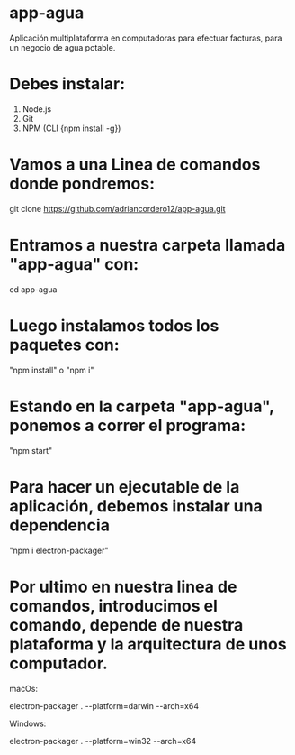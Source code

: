 # app-agua

Aplicación multiplataforma en computadoras para efectuar facturas, para un negocio de agua potable.

# Debes instalar:

1. Node.js
2. Git
3. NPM (CLI {npm install -g})

# Vamos a una Linea de comandos donde pondremos:

git clone https://github.com/adriancordero12/app-agua.git

# Entramos a nuestra carpeta llamada "app-agua" con: 
 
cd app-agua

# Luego instalamos todos los paquetes con:

"npm install" o "npm i"

# Estando en la carpeta "app-agua", ponemos a correr el programa:

"npm start"

# Para hacer un ejecutable de la aplicación, debemos instalar una dependencia

"npm i electron-packager"

# Por ultimo en nuestra linea de comandos, introducimos el comando, depende de nuestra plataforma y la arquitectura de unos computador. 

macOs:

electron-packager . --platform=darwin --arch=x64

Windows:

electron-packager . --platform=win32 --arch=x64